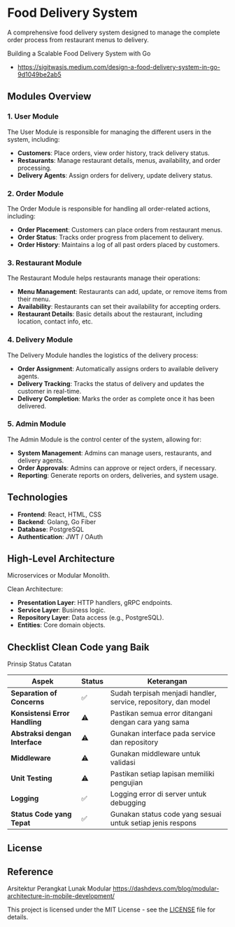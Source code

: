 # Food Delivery System

A comprehensive food delivery system designed to manage the complete order process from restaurant menus to delivery.

Building a Scalable Food Delivery System with Go
- https://sigitwasis.medium.com/design-a-food-delivery-system-in-go-9d1049be2ab5

## Modules Overview

### 1. User Module
The User Module is responsible for managing the different users in the system, including:
- **Customers**: Place orders, view order history, track delivery status.
- **Restaurants**: Manage restaurant details, menus, availability, and order processing.
- **Delivery Agents**: Assign orders for delivery, update delivery status.

### 2. Order Module
The Order Module is responsible for handling all order-related actions, including:
- **Order Placement**: Customers can place orders from restaurant menus.
- **Order Status**: Tracks order progress from placement to delivery.
- **Order History**: Maintains a log of all past orders placed by customers.

### 3. Restaurant Module
The Restaurant Module helps restaurants manage their operations:
- **Menu Management**: Restaurants can add, update, or remove items from their menu.
- **Availability**: Restaurants can set their availability for accepting orders.
- **Restaurant Details**: Basic details about the restaurant, including location, contact info, etc.

### 4. Delivery Module
The Delivery Module handles the logistics of the delivery process:
- **Order Assignment**: Automatically assigns orders to available delivery agents.
- **Delivery Tracking**: Tracks the status of delivery and updates the customer in real-time.
- **Delivery Completion**: Marks the order as complete once it has been delivered.

### 5. Admin Module
The Admin Module is the control center of the system, allowing for:
- **System Management**: Admins can manage users, restaurants, and delivery agents.
- **Order Approvals**: Admins can approve or reject orders, if necessary.
- **Reporting**: Generate reports on orders, deliveries, and system usage.

## Technologies
- **Frontend**: React, HTML, CSS
- **Backend**: Golang, Go Fiber
- **Database**: PostgreSQL
- **Authentication**: JWT / OAuth

## High-Level Architecture
Microservices or Modular Monolith.

Clean Architecture:

- **Presentation Layer**: HTTP handlers, gRPC endpoints.
- **Service Layer**: Business logic.
- **Repository Layer**: Data access (e.g., PostgreSQL).
- **Entities**: Core domain objects.

## Checklist Clean Code yang Baik
Prinsip	Status	Catatan

| **Aspek**                     | **Status** | **Keterangan**                                           |
|-------------------------------|------------|---------------------------------------------------------|
| **Separation of Concerns**    | ✅         | Sudah terpisah menjadi handler, service, repository, dan model |
| **Konsistensi Error Handling**| ⚠️         | Pastikan semua error ditangani dengan cara yang sama     |
| **Abstraksi dengan Interface**| ⚠️         | Gunakan interface pada service dan repository           |
| **Middleware**                | ⚠️         | Gunakan middleware untuk validasi                       |
| **Unit Testing**              | ⚠️         | Pastikan setiap lapisan memiliki pengujian              |
| **Logging**                   | ✅         | Logging error di server untuk debugging                 |
| **Status Code yang Tepat**    | ✅         | Gunakan status code yang sesuai untuk setiap jenis respons |


## License

## Reference

Arsitektur Perangkat Lunak Modular
https://dashdevs.com/blog/modular-architecture-in-mobile-development/

This project is licensed under the MIT License - see the [LICENSE](LICENSE) file for details.